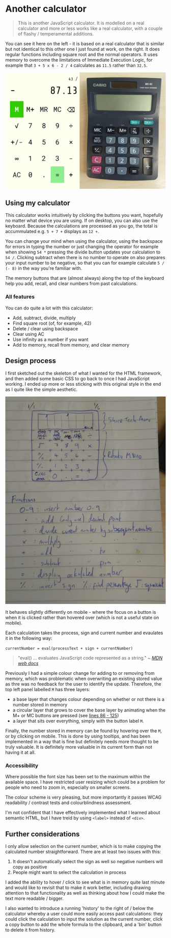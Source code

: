 # Another calculator

> This is another JavaScript calculator. It is modelled on a real calculator and more or less works like a real calculator, with a couple of flashy / temperamental additions.

You can see it here on the left - it is based on a real calculator that is similar but not identical to this other one I just found at work, on the right. It does regular functions including square root and the normal operators. It uses memory to overcome the limitations of Immediate Execution Logic, for example that `3 + 5 x 6 - 2 / 4` calculates as `11.5` rather than `32.5`.

![My calculator next to a real one](https://github.com/jackherizsmith/calculator/blob/master/Calculator%20template.jpeg)

## Using my calculator
This calculator works intuitively by clicking the buttons you want, hopefully no matter what device you are using. If on desktop, you can also use the keyboard. Because the calculations are processed as you go, the total is accummulated e.g. `5 + 7 +` displays as `12 +`.

You can change your mind when using the calculator, using the backspace for errors in typing the number or just changing the operator for example when showing `54 *` pressing the divide button updates your calculation to `54 /`. Clicking subtract when there is no number to operate on also prepares your input number to be negative, so that you can for example calculate `5 / (- 8)` in the way you're familiar with.

The memory buttons that are (almost always) along the top of the keyboard help you add, recall, and clear numbers from past calculations.

### All features
You can do quite a lot with this calculator:
* Add, subtract, divide, multiply
* Find square root (of, for example, 42)
* Delete / clear using backspace
* Clear using AC
* Use infinity as a number if you want
* Add to memory, recall from memory, and clear memory

## Design process
I first sketched out the skeleton of what I wanted for the HTML framework, and then added some basic CSS to go back to once I had JavaScript working. I ended up more or less sticking with this original style in the end as I quite like the simple aesthetic.

![My first calculator sketch](https://github.com/jackherizsmith/calculator/blob/master/Calc%20sketch.jpeg)

It behaves slightly differently on mobile - where the focus on a button is when it is clicked rather than hovered over (which is not a useful state on mobile). 

Each calculation takes the process, sign and current number and evaulates it in the following way: 

`currentNumber = eval(processText + sign + currentNumber)`

> "eval() ... evaluates JavaScript code represented as a string." ~ [_MDN web docs_](https://developer.mozilla.org/en-US/docs/Web/JavaScript/Reference/Global_Objects/eval)

Previously I had a simple colour change for adding to or removing from memory, which was problematic when overwriting an existing stored value as thre was no feedback for the user to identify the update. Therefore, the top left panel labelled `M` has three layers:
* a base layer that changes colour depending on whether or not there is a number stored in memory
* a circular layer that grows to cover the base layer by animating when the M+ or MC buttons are pressed (see [lines 86 - 125](https://github.com/jackherizsmith/calculator/blob/master/styles.css))
* a layer that sits over everything, simply with the button label `M`.

Finally, the number stored in memory can be found by hovering over the `M`, or by clicking on mobile. This is done by using tooltips, and has been implemented in a way that is fine but definitely needs more thought to be truly valuable. It is definitely more valuable in its current form than not having it at all. 

### Accessibility
Where possible the font size has been set to the maximum within the available space. I have restricted user resizing which could be a problem for people who need to zoom in, especially on smaller screens.

The colour scheme is very pleasing, but more importantly it passes WCAG readability / contrast tests and colourblindness assessment.

I'm not confident that I have effectively implemented what I learned about semantic HTML, but I have treid by using `<label>` instead of `<div>`.

## Further considerations
I only allow selection on the current number, which is to make copying the calculated number straightforward. There are at least two issues with this:
1. It doesn't automatically select the sign as well so negative numbers will copy as positive
2. People might want to select the calculation in process

I added the ability to hover / click to see what is in memory quite last minute and would like to revisit that to make it work better, including drawing attention to that functionality as well as thinking about how I could make the text more readable / bigger.

I also wanted to introduce a running 'history' to the right of / below the calculator whereby a user could more easily access past calculations: they could click the calculation to input the solution as the current number, click a copy button to add the whole formula to the clipboard, and a 'bin' button to delete it from history.